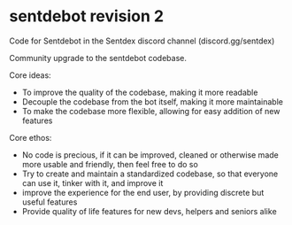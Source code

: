 # sentdebot revision 2

Code for Sentdebot in the Sentdex discord channel (discord.gg/sentdex)

Community upgrade to the sentdebot codebase.

Core ideas:
* To improve the quality of the codebase, making it more readable
* Decouple the codebase from the bot itself, making it more maintainable
* To make the codebase more flexible, allowing for easy addition of new features

Core ethos:
* No code is precious, if it can be improved, cleaned or otherwise made more usable and friendly, then feel free to do so
* Try to create and maintain a standardized codebase, so that everyone can use it, tinker with it, and improve it
* improve the experience for the end user, by providing discrete but useful features
* Provide quality of life features for new devs, helpers and seniors alike
